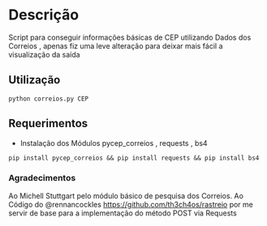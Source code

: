  
# Descrição 

 Script para conseguir informações básicas de CEP utilizando Dados dos Correios , apenas fiz uma leve alteração para deixar mais fácil a visualização da saída
 
## Utilização

`python correios.py CEP`

## Requerimentos

* Instalação dos Módulos pycep_correios , requests , bs4

`pip install pycep_correios && pip install requests && pip install bs4`


### Agradecimentos

 Ao Michell Stuttgart pelo módulo básico de pesquisa dos Correios.
 Ao Código do @rennancockles https://github.com/th3ch4os/rastreio por me servir de base para a implementação 
 do método POST via Requests
